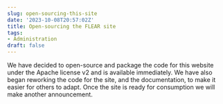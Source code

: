 ```yaml
---
slug: open-sourcing-this-site
date: '2023-10-08T20:57:02Z'
title: Open-sourcing the FLEAR site
tags:
- Administration
draft: false
---
```


We have decided to open-source and package the code for this website under the
Apache license v2 and is available immediately. We have also began reworking
the code for the site, and the documentation, to make it easier for others to
adapt. Once the site is ready for consumption we will make another announcement.
